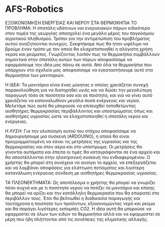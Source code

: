 # AFS-Robotics
ΕΞΟΙΚΟΝΟΜΗΣΗ ΕΝΕΡΓΕΙΑΣ ΚΑΙ ΝΕΡΟΥ ΣΤΑ ΘΕΡΜΟΚΗΠΙΑ
ΤΟ ΠΡΟΒΛΗΜΑ:
Η σπατάλη υδάτινων και ενεργειακών πόρων ειδικότερα στον τομέα της γεωργίας απασχολεί ένα μεγάλο μέρος του παγκόσμιου αγροτικού πληθυσμού. Τρόποι για την αντιμετώπιση του προβλήματος αυτού αναζητούνται συνεχώς. Σκεφτήκαμε πως θα ήταν ωφέλιμο να βρούμε έναν τρόπο με τον οποίο θα ελαχιστοποιηθεί η αλόγιστη χρήση νερού και ρεύματος. Γνωρίζοντας λοιπόν πως τα θερμοκήπια συμβάλλουν σημαντικά στην σπατάλη αυτών των πόρων αποφασίσαμε να εφαρμόσουμε την ιδέα μας πάνω σε αυτά. Από όλα τα θερμοκήπια που υπάρχουν στο σχολείο μας αποφασίσαμε να εγκαταστήσουμε αυτό στα θερμοκήπια των μανιταριών.
 
Η ΙΔΕΑ:
Τα μανιτάρια είναι ένας μύκητας ο οποίος χρειάζεται συνεχή παρακολούθηση για να διατηρηθεί υγιής και να δώσει την μεγαλύτερη παραγωγή τόσο σε ποσότητα όσο και σε ποιότητα, και για να γίνει αυτό χρειάζεται να καταναλωθούν μεγάλα ποσά ενέργειας και νερού. Μελετάμε πώς αυτό θα μπορούσε να επιτευχθεί τοποθετώντας αισθητήρες θερμοκρασίας περιβάλλοντος και υποστρώματος όπως και αισθητήρες υγρασίας ώστε να ελαχιστοποιηθεί η σπατάλη νερού και ενέργειας.
 
Η ΛΥΣΗ:
Για την υλοποίηση αυτού του στόχου αποφασίσαμε να δημιουργήσουμε μια συσκευή  (ARDOUINO), η οποία θα είναι προγραμματισμένη να κάνει τις μετρήσεις της υγρασίας και της θερμοκρασίας και στον αέρα και στο υπόστρωμα. Οι μετρήσεις θα  γίνονται αυτόματα και έπειτα οι τιμές θα καταγράφονται σε ένα αρχείο και θα αποστέλλονται στην ηλεκτρονική συσκευή του ενδιαφερομένου. Ο χρήστης θα μπορεί στη συνέχεια να ανοίγει το αρχείο, να επεξεργάζεται και να λαμβάνει αποφάσεις για ελάττωση ποτίσματος και λιγότερη κατανάλωση ενέργειας σύνδεση με αισθητήρες θερμοκρασίας υγρασίας.
 
ΤΑ ΠΛΕΟΝΕΚΤΗΜΑΤΑ:
Ως αποτέλεσμα ο χρήστης θα μπορεί να γνωρίζει πόσο συχνά και με τι ποσότητα νερού να ποτίζει τα μανιτάρια και επίσης θα μπορεί να ορίζει και την κατάλληλη θερμοκρασία που θα επικρατεί στο περιβάλλον τους. Έτσι θα βελτιωθεί η διαδικασία παραγωγής και ταυτόχρονα η ποιότητα των προϊόντων, εξοικονομώντας νερό και ρεύμα και θα παράγει λιγότερες εκπομπές CO2.
Η ιδέα αυτή θα μπορούσε να εφαρμοστεί σε όλων των ειδών τα θερμοκήπια αλλά και να εφαρμοστεί σε μέρη που ήδη πλήττονται από τις συνέπειες της κλιματικής αλλαγής. 
